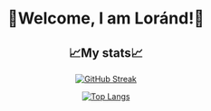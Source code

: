 <h1 align="center">👋Welcome, I am Loránd!👋</h1>
<h2 align="center">📈My stats📈</h2>

<div align="center">

[![GitHub Streak](https://streak-stats.demolab.com?user=KeLorand&theme=github-dark-blue&date_format=j%20M%5B%20Y%5D&border=FFFFFF&count_private=true)](https://git.io/streak-stats)



[![Top Langs](https://github-readme-stats.vercel.app/api/top-langs/?username=KeLorand&layout=compact&theme=transparent&count_private=true)](https://github.com/anuraghazra/github-readme-stats)
</div>
